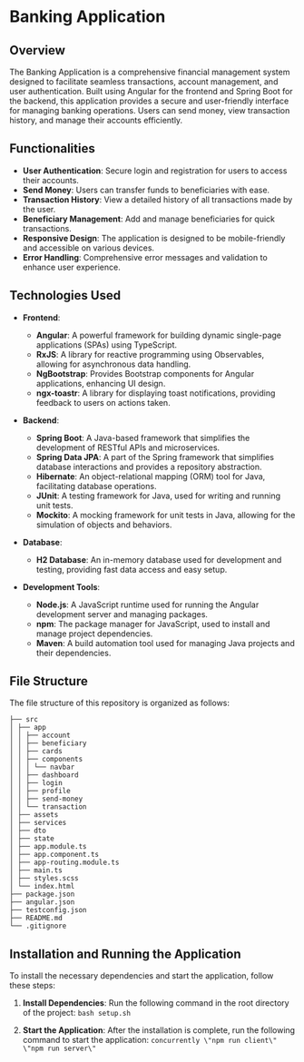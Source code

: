 # Banking Application

## Overview
The Banking Application is a comprehensive financial management system designed to facilitate seamless transactions, account management, and user authentication. Built using Angular for the frontend and Spring Boot for the backend, this application provides a secure and user-friendly interface for managing banking operations. Users can send money, view transaction history, and manage their accounts efficiently.

## Functionalities
- **User Authentication**: Secure login and registration for users to access their accounts.
- **Send Money**: Users can transfer funds to beneficiaries with ease.
- **Transaction History**: View a detailed history of all transactions made by the user.
- **Beneficiary Management**: Add and manage beneficiaries for quick transactions.
- **Responsive Design**: The application is designed to be mobile-friendly and accessible on various devices.
- **Error Handling**: Comprehensive error messages and validation to enhance user experience.

## Technologies Used
- **Frontend**:
  - **Angular**: A powerful framework for building dynamic single-page applications (SPAs) using TypeScript.
  - **RxJS**: A library for reactive programming using Observables, allowing for asynchronous data handling.
  - **NgBootstrap**: Provides Bootstrap components for Angular applications, enhancing UI design.
  - **ngx-toastr**: A library for displaying toast notifications, providing feedback to users on actions taken.
  
- **Backend**:
  - **Spring Boot**: A Java-based framework that simplifies the development of RESTful APIs and microservices.
  - **Spring Data JPA**: A part of the Spring framework that simplifies database interactions and provides a repository abstraction.
  - **Hibernate**: An object-relational mapping (ORM) tool for Java, facilitating database operations.
  - **JUnit**: A testing framework for Java, used for writing and running unit tests.
  - **Mockito**: A mocking framework for unit tests in Java, allowing for the simulation of objects and behaviors.

- **Database**:
  - **H2 Database**: An in-memory database used for development and testing, providing fast data access and easy setup.

- **Development Tools**:
  - **Node.js**: A JavaScript runtime used for running the Angular development server and managing packages.
  - **npm**: The package manager for JavaScript, used to install and manage project dependencies.
  - **Maven**: A build automation tool used for managing Java projects and their dependencies.


## File Structure
The file structure of this repository is organized as follows:

```
├── src
│ ├── app
│ │ ├── account
│ │ ├── beneficiary
│ │ ├── cards
│ │ ├── components
│ │ │ └── navbar
│ │ ├── dashboard
│ │ ├── login
│ │ ├── profile
│ │ ├── send-money
│ │ └── transaction
│ ├── assets
│ ├── services
│ ├── dto
│ ├── state
│ ├── app.module.ts
│ ├── app.component.ts
│ ├── app-routing.module.ts
│ ├── main.ts
│ ├── styles.scss
│ └── index.html
├── package.json
├── angular.json
├── testconfig.json
├── README.md
└── .gitignore
```

## Installation and Running the Application

To install the necessary dependencies and start the application, follow these steps:

1. **Install Dependencies**: Run the following command in the root directory of the project:
   ```bash setup.sh```

2. **Start the Application**: After the installation is complete, run the following command to start the application:
   ```concurrently \"npm run client\" \"npm run server\"```
